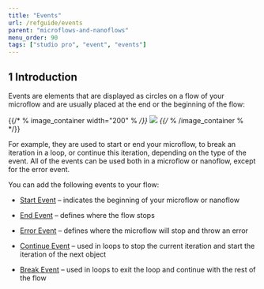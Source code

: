```yaml
---
title: "Events"
url: /refguide/events
parent: "microflows-and-nanoflows"
menu_order: 90
tags: ["studio pro", "event", "events"]
---
```


## 1 Introduction

Events are elements that are displayed as circles on a flow of your microflow and are usually placed at the end or the beginning of the flow:

{{/* % image_container width="200" % */}}
![](/attachments/refguide/modeling/application-logic/microflows-and-nanoflows/events/events.png)
{{/* % /image_container % */}}

For example, they are used to start or end your microflow, to break an iteration in a loop, or continue this iteration, depending on the type of the event. All of the events can be used both in a microflow or nanoflow, except for the error event. 

You can add the following events to your flow:

* [Start Event](start-event) – indicates the beginning of your microflow or nanoflow 

* [End Event](end-event) – defines where the flow stops

* [Error Event](error-event) – defines where the microflow will stop and throw an error

* [Continue Event](continue-event) – used in loops to stop the current iteration and start the iteration of the next object

* [Break Event](break-event) – used in loops to exit the loop and continue with the rest of the flow